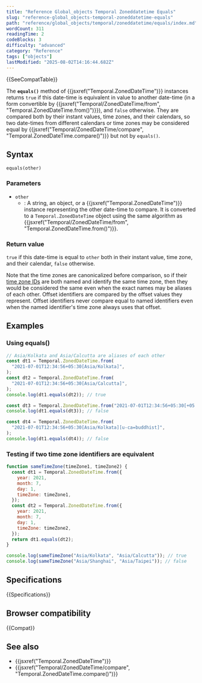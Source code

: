 ```yaml
---
title: "Reference Global_objects Temporal Zoneddatetime Equals"
slug: "reference-global_objects-temporal-zoneddatetime-equals"
path: "reference/global_objects/temporal/zoneddatetime/equals/index.md"
wordCount: 311
readingTime: 2
codeBlocks: 3
difficulty: "advanced"
category: "Reference"
tags: ["objects"]
lastModified: "2025-08-02T14:16:44.682Z"
---
```



{{SeeCompatTable}}

The **`equals()`** method of {{jsxref("Temporal.ZonedDateTime")}} instances returns `true` if this date-time is equivalent in value to another date-time (in a form convertible by {{jsxref("Temporal/ZonedDateTime/from", "Temporal.ZonedDateTime.from()")}}), and `false` otherwise. They are compared both by their instant values, time zones, and their calendars, so two date-times from different calendars or time zones may be considered equal by {{jsxref("Temporal/ZonedDateTime/compare", "Temporal.ZonedDateTime.compare()")}} but not by `equals()`.

## Syntax

```js-nolint
equals(other)
```

### Parameters

- `other`
  - : A string, an object, or a {{jsxref("Temporal.ZonedDateTime")}} instance representing the other date-time to compare. It is converted to a `Temporal.ZonedDateTime` object using the same algorithm as {{jsxref("Temporal/ZonedDateTime/from", "Temporal.ZonedDateTime.from()")}}.

### Return value

`true` if this date-time is equal to `other` both in their instant value, time zone, and their calendar, `false` otherwise.

Note that the time zones are canonicalized before comparison, so if their [time zone IDs](/en-US/docs/Web/JavaScript/Reference/Global_Objects/Temporal/ZonedDateTime#time_zones_and_offsets) are both named and identify the same time zone, then they would be considered the same even when the exact names may be aliases of each other. Offset identifiers are compared by the offset values they represent. Offset identifiers never compare equal to named identifiers even when the named identifier's time zone always uses that offset.

## Examples

### Using equals()

```js
// Asia/Kolkata and Asia/Calcutta are aliases of each other
const dt1 = Temporal.ZonedDateTime.from(
  "2021-07-01T12:34:56+05:30[Asia/Kolkata]",
);
const dt2 = Temporal.ZonedDateTime.from(
  "2021-07-01T12:34:56+05:30[Asia/Calcutta]",
);
console.log(dt1.equals(dt2)); // true

const dt3 = Temporal.ZonedDateTime.from("2021-07-01T12:34:56+05:30[+05:30]");
console.log(dt1.equals(dt3)); // false

const dt4 = Temporal.ZonedDateTime.from(
  "2021-07-01T12:34:56+05:30[Asia/Kolkata][u-ca=buddhist]",
);
console.log(dt1.equals(dt4)); // false
```

### Testing if two time zone identifiers are equivalent

```js
function sameTimeZone(timeZone1, timeZone2) {
  const dt1 = Temporal.ZonedDateTime.from({
    year: 2021,
    month: 7,
    day: 1,
    timeZone: timeZone1,
  });
  const dt2 = Temporal.ZonedDateTime.from({
    year: 2021,
    month: 7,
    day: 1,
    timeZone: timeZone2,
  });
  return dt1.equals(dt2);
}

console.log(sameTimeZone("Asia/Kolkata", "Asia/Calcutta")); // true
console.log(sameTimeZone("Asia/Shanghai", "Asia/Taipei")); // false
```

## Specifications

{{Specifications}}

## Browser compatibility

{{Compat}}

## See also

- {{jsxref("Temporal.ZonedDateTime")}}
- {{jsxref("Temporal/ZonedDateTime/compare", "Temporal.ZonedDateTime.compare()")}}
